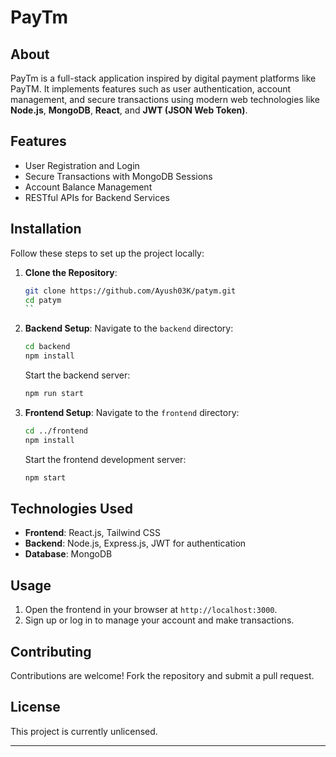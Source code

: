 

# PayTm

## About
PayTm is a full-stack application inspired by digital payment platforms like PayTM. It implements features such as user authentication, account management, and secure transactions using modern web technologies like **Node.js**, **MongoDB**, **React**, and **JWT (JSON Web Token)**.

## Features
- User Registration and Login
- Secure Transactions with MongoDB Sessions
- Account Balance Management
- RESTful APIs for Backend Services

## Installation
Follow these steps to set up the project locally:

1. **Clone the Repository**:
   ```bash
   git clone https://github.com/Ayush03K/patym.git
   cd patym
   ``

2. **Backend Setup**:
   Navigate to the `backend` directory:
   ```bash
   cd backend
   npm install
   ```
   Start the backend server:
   ```bash
   npm run start
   ```

3. **Frontend Setup**:
   Navigate to the `frontend` directory:
   ```bash
   cd ../frontend
   npm install
   ```
   Start the frontend development server:
   ```bash
   npm start
   ```

## Technologies Used
- **Frontend**: React.js, Tailwind CSS
- **Backend**: Node.js, Express.js, JWT for authentication
- **Database**: MongoDB


## Usage
1. Open the frontend in your browser at `http://localhost:3000`.
2. Sign up or log in to manage your account and make transactions.


## Contributing
Contributions are welcome! Fork the repository and submit a pull request.

## License
This project is currently unlicensed.

---
